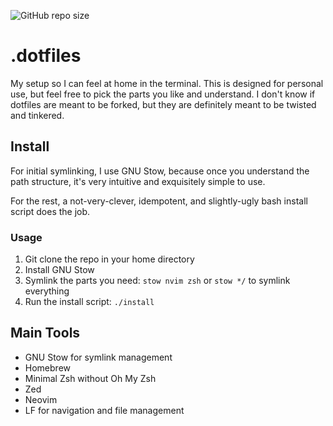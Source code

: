 ![GitHub repo size](https://img.shields.io/github/repo-size/durev/.dotfiles)

# .dotfiles
My setup so I can feel at home in the terminal.
This is designed for personal use, but feel free to pick the parts you like and understand.
I don't know if dotfiles are meant to be forked, but they are definitely meant to be twisted and tinkered.

## Install
For initial symlinking, I use GNU Stow, because once you understand the path structure, it's very intuitive and exquisitely simple to use.

For the rest, a not-very-clever, idempotent, and slightly-ugly bash install script does the job.

### Usage
1. Git clone the repo in your home directory
2. Install GNU Stow
3. Symlink the parts you need:
`stow nvim zsh`
or
`stow */` to symlink everything
4. Run the install script:
`./install`

## Main Tools
- GNU Stow for symlink management
- Homebrew
- Minimal Zsh without Oh My Zsh
- Zed
- Neovim
- LF for navigation and file management

